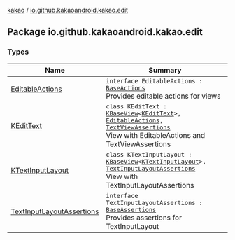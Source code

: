 [kakao](../index.md) / [io.github.kakaoandroid.kakao.edit](./index.md)

## Package io.github.kakaoandroid.kakao.edit

### Types

| Name | Summary |
|---|---|
| [EditableActions](-editable-actions/index.md) | `interface EditableActions : `[`BaseActions`](../io.github.kakaoandroid.kakao.common.actions/-base-actions/index.md)<br>Provides editable actions for views |
| [KEditText](-k-edit-text/index.md) | `class KEditText : `[`KBaseView`](../io.github.kakaoandroid.kakao.common.views/-k-base-view/index.md)`<`[`KEditText`](-k-edit-text/index.md)`>, `[`EditableActions`](-editable-actions/index.md)`, `[`TextViewAssertions`](../io.github.kakaoandroid.kakao.text/-text-view-assertions/index.md)<br>View with EditableActions and TextViewAssertions |
| [KTextInputLayout](-k-text-input-layout/index.md) | `class KTextInputLayout : `[`KBaseView`](../io.github.kakaoandroid.kakao.common.views/-k-base-view/index.md)`<`[`KTextInputLayout`](-k-text-input-layout/index.md)`>, `[`TextInputLayoutAssertions`](-text-input-layout-assertions/index.md)<br>View with TextInputLayoutAssertions |
| [TextInputLayoutAssertions](-text-input-layout-assertions/index.md) | `interface TextInputLayoutAssertions : `[`BaseAssertions`](../io.github.kakaoandroid.kakao.common.assertions/-base-assertions/index.md)<br>Provides assertions for TextInputLayout |
